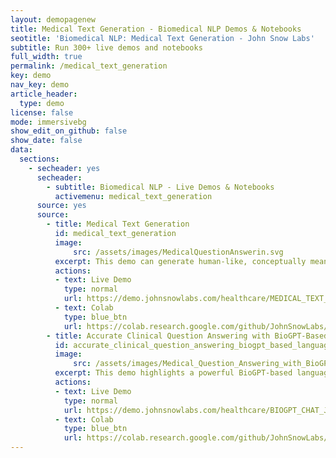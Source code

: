 ```yaml
---
layout: demopagenew
title: Medical Text Generation - Biomedical NLP Demos & Notebooks
seotitle: 'Biomedical NLP: Medical Text Generation - John Snow Labs'
subtitle: Run 300+ live demos and notebooks
full_width: true
permalink: /medical_text_generation
key: demo
nav_key: demo
article_header:
  type: demo
license: false
mode: immersivebg
show_edit_on_github: false
show_date: false
data:
  sections:  
    - secheader: yes
      secheader:
        - subtitle: Biomedical NLP - Live Demos & Notebooks
          activemenu: medical_text_generation
      source: yes
      source:
        - title: Medical Text Generation
          id: medical_text_generation
          image: 
              src: /assets/images/MedicalQuestionAnswerin.svg
          excerpt: This demo can generate human-like, conceptually meaningful biomedical texts.
          actions:
          - text: Live Demo
            type: normal
            url: https://demo.johnsnowlabs.com/healthcare/MEDICAL_TEXT_GENERATION/
          - text: Colab
            type: blue_btn
            url: https://colab.research.google.com/github/JohnSnowLabs/spark-nlp-workshop/blob/master/tutorials/Certification_Trainings/Healthcare/33.1.Medical_Text_Generation.ipynb  
        - title: Accurate Clinical Question Answering with BioGPT-Based Language Model
          id: accurate_clinical_question_answering_biogpt_based_language_bodel
          image: 
              src: /assets/images/Medical_Question_Answering_with_BioGPT-JSL.svg
          excerpt: This demo highlights a powerful BioGPT-based language model that can accurately address clinical questions concerning symptoms, medications, diagnostic tests, and various diseases.
          actions:
          - text: Live Demo
            type: normal
            url: https://demo.johnsnowlabs.com/healthcare/BIOGPT_CHAT_JSL/
          - text: Colab
            type: blue_btn
            url: https://colab.research.google.com/github/JohnSnowLabs/spark-nlp-workshop/blob/master/tutorials/Certification_Trainings/Healthcare/33.Biogpt_Chat_JSL.ipynb            
---
```

